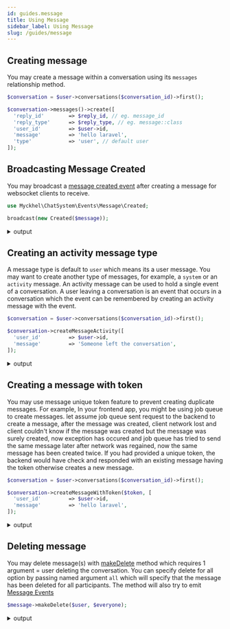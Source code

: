 ```yaml
---
id: guides.message
title: Using Message
sidebar_label: Using Message
slug: /guides/message
---
```


## Creating message
You may create a message within a conversation using its `messages` relationship method.
```php
$conversation = $user->conversations($conversation_id)->first();

$conversation->messages()->create([
  'reply_id'        => $reply_id, // eg. message_id
  'reply_type'      => $reply_type, // eg. message::class
  'user_id'         => $user->id,
  'message'         => 'hello laravel',
  'type'            => 'user', // default user
]);
```
## Broadcasting Message Created
You may broadcast a [message created event](../apis/events/message/created) after creating a message for websocket clients to receive.
```php
use Myckhel\ChatSystem\Events\Message\Created;

broadcast(new Created($message));
```
<details>
<summary>output</summary>

```json
[2021-07-23 22:36:25] local.INFO: Broadcasting [message] on channels [private-message-created.304, private-message-new.user.13] with payload:
{
    "message": {
        "id": 922,
        "conversation_id": 304,
        "user_id": 13,
        "reply_type": null,
        "reply_id": null,
        "message": "i am good",
        "type": "activity",
        "metas": null,
        "created_at": "2021-07-23T22:36:20.000000Z",
        "updated_at": "2021-07-23T22:36:20.000000Z",
        "isSender": true,
        "reply": null
    },
    "socket": null
}  
```
</details>

## Creating an activity message type
A message type is default to `user` which means its a user message.
You may want to create another type of messages, for example, a `system` or an `activity` message.
An activity message can be used to hold a single event of a conversation. A user leaving a conversation is an event that occurs in a conversation which the event can be remembered by creating an activity message with the event.
```php
$conversation = $user->conversations($conversation_id)->first();

$conversation->createMessageActivity([
  'user_id'         => $user->id,
  'message'         => 'Someone left the conversation',
]);
```
<details>
<summary>output</summary>

```json
{
    "user_id": 13,
    "message": "Someone left the conversation",
    "type": "activity",
    "conversation_id": 304,
    "updated_at": "2021-07-23T22:36:20.000000Z",
    "created_at": "2021-07-23T22:36:20.000000Z",
    "id": 922,
}
```
</details>

## Creating a message with token
You may use message unique token feature to prevent creating duplicate messages.
For example, In your frontend app, you might be using job queue to create messages. let assume job queue sent request to the backend to create a message, after the message was created, client network lost and client couldn't know if the message was created but the message was surely created, now exception has occured and job queue has tried to send the same message later after network was regained, now the same message has been created twice.
If you had provided a unique token, the backend would have check and responded with an existing message having the token otherwise creates a new message. 
```php
$conversation = $user->conversations($conversation_id)->first();

$conversation->createMessageWithToken($token, [
  'user_id'         => $user->id,
  'message'         => 'hello laravel',
]);
```
<details>
<summary>output</summary>

```json
{
    "user_id": 13,
    "message": "i am good",
    "type": "user",
    "metas": {
        "token": "1627076937515"
    },
    "conversation_id": 300,
    "updated_at": "2021-07-23T21:48:58.000000Z",
    "created_at": "2021-07-23T21:48:58.000000Z",
    "id": 907,
    "isSender": true,
}
```
</details>

## Deleting message
You may delete message(s) with [makeDelete](../apis/models/message#makedelete) method which requires 1 argument = user deleting the conversation.
You can specify delete for all option by passing named argument `all` which will specify that the message has been deleted for all participants.
The method will also try to emit [Message Events](../apis/events/message/events)
```php
$message->makeDelete($user, $everyone);
```
<details>
<summary>output</summary>

```json
[2021-07-23 22:54:58] local.INFO: Broadcasting [message] on channels [private-message-event.user.13, private-message-event.user.10] with payload:
{
    "event": {
        "id": 2041,
        "maker_type": "App\\Models\\User",
        "maker_id": 13,
        "made_type": "App\\Models\\Message",
        "made_id": 925,
        "type": "delete",
        "all": true,
        "created_at": "2021-07-23T22:54:57.000000Z",
        "updated_at": "2021-07-23T22:54:57.000000Z",
        "made": {
            "id": 925,
            "conversation_id": 305,
            "user_id": 13,
            "message": "i am good",
            "type": "user",
            "metas": {
                "token": "1627080883413"
            },
            "created_at": "2021-07-23T22:54:44.000000Z",
            "updated_at": "2021-07-23T22:54:44.000000Z",
        }
    },
    "conversation_id": 305,
    "socket": null
}
```
</details>
